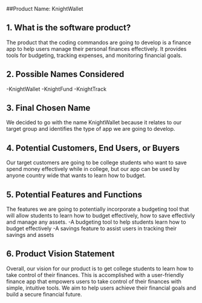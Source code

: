 ##Product Name: KnightWallet

## 1. What is the software product?
The product that the coding commandos are going to develop is a finance app to help users manage their personal finances effectively. It provides tools for budgeting, tracking expenses, and monitoring financial goals.

## 2. Possible Names Considered
-KnightWallet 
-KnightFund
-KnightTrack

## 3. Final Chosen Name
We decided to go with the name KnightWallet because it relates to our target group and identifies the type of app we are going to develop.

## 4. Potential Customers, End Users, or Buyers
Our target customers are going to be college students who want to save spend money effectively while in college, but our app can be used by anyone country wide that wants to learn how to budget.

## 5. Potential Features and Functions
The features we are going to potentially incorporate a budgeting tool that will allow students to learn how to budget effectively, how to save effectivly and manage any assets.
-A budgeting tool to help students learn how to budget effectively
-A savings feature to assist users in tracking their savings and assets

## 6. Product Vision Statement
Overall, our vision for our product is to get college students to learn how to take control of their finances.  This is accomplished with a user-friendly finance app that empowers users to take control of their finances with simple, intuitive tools.  We aim to help users achieve their financial goals and build a secure financial future.
